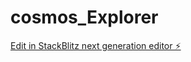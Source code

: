# cosmos_Explorer

[Edit in StackBlitz next generation editor ⚡️](https://stackblitz.com/~/github.com/MLiserb/cosmos_Explorer)
